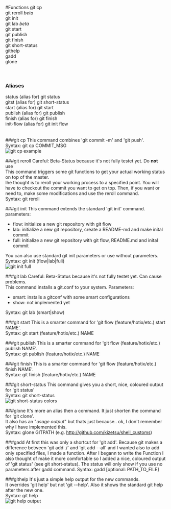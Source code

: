 #Functions
git cp<br/>
git reroll *beta*<br/>
git init<br/>
git lab *beta*<br/>
git start<br/>
git publish<br/>
git finish<br/>
git short-status<br/>
githelp<br/>
gadd<br/>
glone<br/>
<br/><br/>
### Aliases
status      (alias for) git status<br/>
gitst		(alias for) git short-status<br/>
start       (alias for) git start<br/>
publish     (alias for) git publish<br/>
finish      (alias for) git finish<br/>
init-flow	(alias for) git init flow<br/>
<br/>
<br/>
###git cp
This command combines 'git commit -m' and 'git push'.<br/>
Syntax: git cp COMMIT_MSG<br/>
![git cp example](http://i.imgur.com/ubtco7Q.png)

###git reroll
Careful: Beta-Status because it's not fully testet yet. Do **not** use<br/>
This command triggers some git functions to get your actual working status on top of the master.<br/>
Ihe thought is to reroll your working process to a specified point. You will have to checkout the commit you want to get on top. Then, if you want or need to, make some modifications and use the reroll command.<br/>
Syntax: git reroll<br/>

###git init
This command extends the standard 'git init' command.<br/>
parameters:
- flow: initialize a new git repository with git flow
- lab:  initialize a new git repository, create a README-md and make inital commit
- full: initialize a new git repository with git flow, README.md and inital commit

You can also use standard git init parameters or use without parameters.<br/>
Syntax: git init (flow|lab|full)<br/>
![git init full](http://imgur.com/c78yHiz.png)

###git lab
Careful: Beta-Status because it's not fully testet yet. Can cause problems.<br/>
This command installs a git.conf to your system.
Parameters:
- smart: installs a gitconf with some smart configurations
- show: not implemented yet

Syntax: git lab (smart|show)

###git start
This is a smarter command for 'git flow (feature/hotix/etc.) start NAME'.<br/>
Syntax: git start (feature/hotix/etc.) NAME

###git publish
This is a smarter command for 'git flow (feature/hotix/etc.) publish NAME'.<br/>
Syntax: git publish (feature/hotix/etc.) NAME

###git finish
This is a smarter command for 'git flow (feature/hotix/etc.) finish NAME'.<br/>
Syntax: git finish (feature/hotix/etc.) NAME

###git short-status
This command gives you a short, nice, coloured output for 'git status'<br/>
Syntax: git short-status<br/>
![git short-status colors](http://i.imgur.com/dSmZtsn.png)

###glone
It's more an alias then a command. It just shorten the command for 'git clone'.<br/>
It also has an "*usage output*" but thats just because.. ok, I don't remember why I have implemented this.<br/>
Syntax: glone GITPATH (e.g. http://github.com/kizetsu/shell_customs)

###gadd
At first this was only a shortcut for 'git add'. Because git makes a difference between 'git add ./' and 'git add --all' and I wanted also to add only specified files, I made a function. After I begann to write the Function I also thought of make it more comfortable so I added a nice, coloured output of 'git status' (see git short-status). The status will only show if you use no parameters after gadd command.
Syntax: gadd [optional: PATH_TO_FILE]

###githelp
It's just a simple help output for the new commands.<br/>
It overrides 'git help' but not 'git --help'. Also it shows the standard git help after the new one.<br/>
Syntax: git help<br/>
![git help output](http://i.imgur.com/AdEPdq9.png)